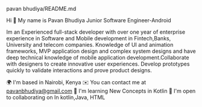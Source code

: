 pavan bhudiya/README.md

Hi 👋 My name is Pavan Bhudiya Junior Software Engineer-Android

Im an Experienced full-stack developer with over one year of enterprise experience in Software and Mobile development in Fintech,Banks, University and telecom companies. Knowledge of UI and animation frameworks, MVP application design and complex system designs and have deep technical knowledge of mobile application development.Collaborate with designers to create innovative user experiences. Develop prototypes quickly to validate interactions and prove product designs.

🌍  I'm based in Nairobi, Kenya
✉️  You can contact me at pavanbhudiya@gmail.com
🧠  I'm learning New Concepts in Kotlin
🤝  I'm open to collaborating on In kotlin,Java, HTML
